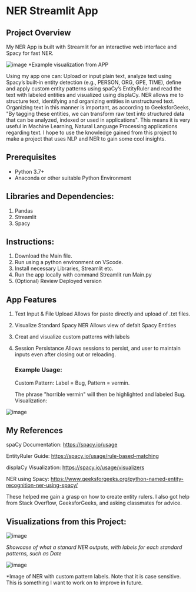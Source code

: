 # NER Streamlit App

## Project Overview
 My NER App is built with Streamlit for an interactive web interface and Spacy for fast NER.
 
 ![image](https://github.com/user-attachments/assets/4151f175-a52c-430c-97b2-7c1b37374e90)
  *Example visualization from APP
   
 Using my app one can:
   Upload or input plain text, analyze text using Spacy’s built‑in entity detection (e.g., PERSON, ORG, GPE, TIME), define and apply custom entity patterns using spaCy’s EntityRuler and read the text with labeled entities and visualized using displaCy.
   NER allows me to structure text, identifying and organizing entities in unstructured text. Organizing text in this manner is important, as according to GeeksforGeeks, "By tagging these entities, we can transform raw text into structured data that can be analyzed, indexed or used in applications". This means it is very useful in Machine Learning, Natural Language Processing applications regarding text. I hope to use the knowledge gained from this project to make a project that uses NLP and NER to gain some cool insights.

## Prerequisites
   * Python 3.7+
   * Anaconda or other suitable Python Environment
## Libraries and Dependencies:
  1. Pandas
  2. Streamlit
  3. Spacy

## Instructions: 

1. Download the Main file.
2. Run using a python environment on VScode.
3. Install necessary Libraries, Streamlit etc.
4. Run the app locally with command Streamlit run Main.py
5. (Optional) Review Deployed version 

## App Features

1. Text Input & File Upload
    Allows for paste directly and upload of .txt files.
2. Visualize Standard Spacy NER
    Allows view of defalt Spacy Entities
3. Creat and visualize custom patterns with labels
4. Session Persistance
    Allows sessions to persist, and user to maintain inputs even after closing out or reloading.

    ### Example Usage:

    Custom Pattern: Label = Bug, Pattern = vermin.

    The phrase "horrible vermin" will then be highlighted and labeled Bug.
Visualization:
   
![image](https://github.com/user-attachments/assets/a8875d34-7da2-4352-b242-6e137eedcada)

## My References
spaCy Documentation: https://spacy.io/usage

EntityRuler Guide: https://spacy.io/usage/rule-based-matching

displaCy Visualization: https://spacy.io/usage/visualizers

NER using Spacy: https://www.geeksforgeeks.org/python-named-entity-recognition-ner-using-spacy/

These helped me gain a grasp on how to create entity rulers. I also got help from Stack Overflow, GeeksforGeeks, and asking classmates for advice.


## Visualizations from this Project:
![image](https://github.com/user-attachments/assets/27107114-86e9-49d1-b712-9370de956765)

 
*Showcase of what a stanard NER outputs, with labels for each standard patterns, such as Date*

![image](https://github.com/user-attachments/assets/163538eb-0801-463b-8bee-74fce1384b1a)

*Image of NER with custom pattern labels. Note that it is case sensitive. This is something I want to work on to improve in future.







